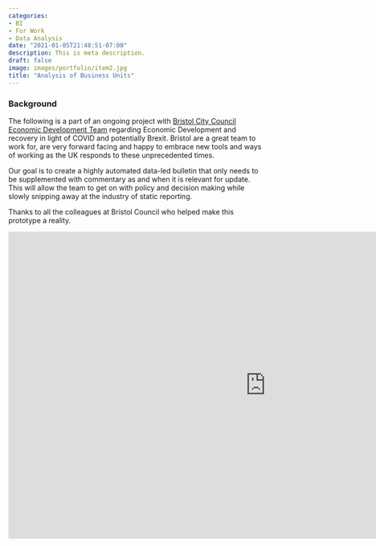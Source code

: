 ```yaml
---
categories:
- BI
- For Work
- Data Analysis
date: "2021-01-05T21:48:51-07:00"
description: This is meta description.
draft: false
image: images/portfolio/item2.jpg
title: "Analysis of Business Units"
---
```


### Background

The following is a part of an ongoing project with [Bristol City Council Economic Development Team](https://www.bristol.gov.uk/business-support-advice/economic-information-and-analysis) regarding Economic Development and recovery in light of COVID and potentially Brexit. Bristol are a great team to work for, are very forward facing and happy to embrace new tools and ways of working as the UK responds to these unprecedented times.

Our goal is to create a highly automated data-led bulletin that only needs to be supplemented with commentary as and when it is relevant for update. This will allow the team to get on with policy and decision making while slowly snipping away at the industry of static reporting.

Thanks to all the colleagues at Bristol Council who helped make this prototype a reality. 

<iframe width="1024" height="612" src="https://app.powerbi.com/view?r=eyJrIjoiZjdhYmI2YjQtZGQwMS00YzMzLWJhYTEtMDg1YmRjOWM1MTgwIiwidCI6IjIwMDA2MjIwLTFjNmEtNGJkMi05NDUzLWY4NjhjYzY0NGIzZiJ9" frameborder="0" allowFullScreen="true"></iframe>

